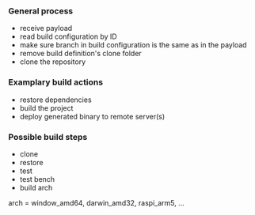 ### General process
* receive payload
* read build configuration by ID
* make sure branch in build configuration is the same as in the payload
* remove build definition's clone folder
* clone the repository

### Examplary build actions
* restore dependencies
* build the project
* deploy generated binary to remote server(s)


### Possible build steps
* clone
* restore
* test
* test bench
* build arch

arch = window_amd64, darwin_amd32, raspi_arm5, ...